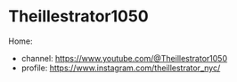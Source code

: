 # Theillestrator1050
Home:
- channel: https://www.youtube.com/@Theillestrator1050
- profile: https://www.instagram.com/theillestrator_nyc/
